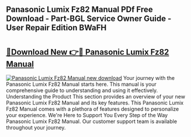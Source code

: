 ## Panasonic Lumix Fz82 Manual PDf Free Download - Part-BGL Service Owner Guide - User Repair Edition BWaFH

# <h2><a href="http://cf2269.oget.top/?id=Panasonic+Lumix+Fz82+Manual">🔗Download New 👉🔴 Panasonic Lumix Fz82 Manual</a></h2>

[![Panasonic Lumix Fz82 Manual new download](https://i.imgur.com/5g1atiW.png)](http://cf2269.oget.top/?id=Panasonic+Lumix+Fz82+Manual)
Your journey with the Panasonic Lumix Fz82 Manual starts here. This manual is your comprehensive guide to understanding and using it effectively. Understanding the Product This section provides an overview of your new Panasonic Lumix Fz82 Manual and its key features. This Panasonic Lumix Fz82 Manual comes with a plethora of features designed to personalize your experience. We're Here to Support You Every Step of the Way Panasonic Lumix Fz82 Manual. Our customer support team is available throughout your journey.
